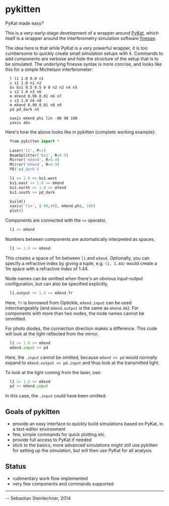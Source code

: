 pykitten
========  

PyKat made easy?

This is a very-early-stage development of a wrapper around [PyKat][1], which
itself is a wrapper around the interferometry simulation software [finesse][2].

The idea here is that while PyKat is a very powerful wrapper, it is too
cumbersome to quickly create small simulation setups with it. Commands to add
components are verbose and hide the structure of the setup that is to be
simulated. The underlying finesse syntax is more concise, and looks like this
for a simple Michelson interferometer:

```
  l l1 1.0 0.0 n1
  s s1 1.0 n1 n2
  bs bs1 0.5 0.5 0 0 n2 n3 n4 n5
  s s2 1.0 n3 n6
  m mYend 0.99 0.01 n6 n7
  s s3 1.0 n4 n8
  m mXend 0.99 0.01 n8 n9
  pd pd_dark n5

  xaxis mXend phi lin -90 90 100
  yaxis abs
```

Here's how the above looks like in pykitten (complete working example):

```python
  from pykitten import *
  
  Laser('l1', P=1)
  BeamSplitter('bs1', R=0.5)
  Mirror('mXend', R=0.9)
  Mirror('mYend', R=0.9)
  PD('pd_dark')

  l1 >> 1.0 >> bs1.west
  bs1.east >> 1.0 >> mXend
  bs1.north >> 1.0 >> mYend
  bs1.south >> pd_dark

  build()
  xaxis('lin', [-90,90], mXend.phi, 100)
  plot()
```

Components are connected with the `>>` operator,

```python
  l1 >> mXend
```

Numbers between components are automatically interpreted as spaces,

```python
  l1 >> 1.0 >> mXend
```
This creates a space of 1m between ``l1`` and ``mXend``. Optionally, you can specify a refractive index by giving a tuple, e.g. ``(1, 1.44)`` would create a 1m space with a refractive index of 1.44.

Node names can be omitted when there's an obvious input-output configuration, but can also be specified explicitly,

```python
  l1.output >> 1.0 >> mXend.fr
```
Here, ``fr`` is borrowed from Optickle, ``mXend.input`` can be used interchangeably (and ``mXend.output`` is the same as ``mXend.bk``). For components with more than two nodes, the node names cannot be ommitted.

For photo diodes, the connection direction makes a difference. This code will look at the light reflected from the mirror,
```python
  l1 >> 1.0 >> mXend
  mXend.input >> pd
```
Here, the ``.input`` cannot be omitted, because ``mXend >> pd`` would normally expand to ``mXend.output >> pd.input`` and thus look at the transmitted light.

To look at the light coming from the laser, use:
```python
  l1 >> 1.0 >> mXend
  pd >> mXend.input
```
In this case, the ``.input`` could have been omitted.


Goals of pykitten
-----------------
- provide an easy interface to quickly build simulations based on PyKat,
  in a text-editor environment
- few, simple commands for quick plotting etc.
- provide full access to PyKat if needed
- stick to the basics, more advanced simulations might still use pykitten
  for setting up the simulation, but will then use PyKat for all analysis

Status
------
- rudimentary work flow implemented
- very few components and commands supported
  
---
-- Sebastian Steinlechner, 2014

[1]: http://gwoptics.org/pykat
[2]: http://gwoptics.org/finesse
